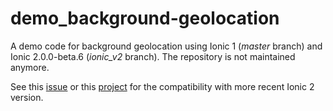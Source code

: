 # demo_background-geolocation

A demo code for background geolocation using Ionic 1 (*master* branch) and Ionic 2.0.0-beta.6 (*ionic_v2* branch).
The repository is not maintained anymore.

See this [issue](https://github.com/vfdev-5/demo_background-geolocation/issues/1) or this [project](https://github.com/oliviercherrier/mauron85-background-geolocation-example-ionic2) for the compatibility with more recent Ionic 2 version.
